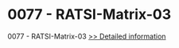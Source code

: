 # 0077 - RATSI-Matrix-03
0077 - RATSI-Matrix-03
[>> Detailed information](https://secure.shareit.com/shareit/product.html?productid=300951617&affiliateid=200057808)